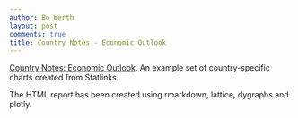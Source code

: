 ```yaml
---
author: Bo Werth
layout: post
comments: true
title: Country Notes - Economic Outlook
---
```


[Country Notes: Economic Outlook](http://rdata.work/cneo2016/articles/can.html). An example set of country-specific charts created from Statlinks.

The HTML report has been created using rmarkdown, lattice, dygraphs and plotly.
